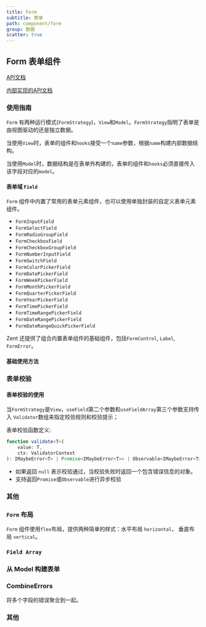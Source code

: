 ```yaml
---
title: Form
subtitle: 表单
path: component/form
group: 数据
scatter: true
---
```


## Form 表单组件

[API文档](../../apidoc)

[内部实现的API文档](https://zent-contrib.github.io/formulr/)

### 使用指南

`Form` 有两种运行模式(`FormStrategy`)，`View`和`Model`。`FormStrategy`指明了表单是由视图驱动的还是独立数据。

当使用`View`时，表单的组件和`hooks`接受一个`name`参数，根据`name`构建内部数据结构。

当使用`Model`时，数据结构是在表单外构建的，表单的组件和`hooks`必须直接传入该字段对应的`model`。

#### 表单域 `Field`

`Form` 组件中内置了常用的表单元素组件，也可以使用单独封装的自定义表单元素组件。

- `FormInputField`
- `FormSelectField`
- `FormRadioGroupField`
- `FormCheckboxField`
- `FormCheckboxGroupField`
- `FormNumberInputField`
- `FormSwitchField`
- `FormColorPickerField`
- `FormDatePickerField`
- `FormWeekPickerField`
- `FormMonthPickerField`
- `FormQuarterPickerField`
- `FormYearPickerField`
- `FormTimePickerField`
- `FormTimeRangePickerField`
- `FormDateRangePickerField`
- `FormDateRangeQuickPickerField`

Zent 还提供了组合内置表单组件的基础组件，包括`FormControl`, `Label`, `FormError`。

#### 基础使用方法

<!-- demo-slot-1 -->
<!-- demo-slot-2 -->
<!-- demo-slot-3 -->

### 表单校验

#### 表单校验的使用

当`FormStrategy`是`View`，`useField`第二个参数和`useFieldArray`第三个参数支持传入 `Validator`数组来指定校验规则和校验提示；

表单校验函数定义:

```ts
function validate<T>(
	value: T,
	ctx: ValidatorContext
): IMaybeError<T> | Promise<IMaybeError<T>> | Observable<IMaybeError<T>>;
```

- 如果返回 `null` 表示校验通过，当校验失败时返回一个包含错误信息的对象。
- 支持返回`Promise`或`Observable`进行异步校验

<!-- demo-slot-4 -->
<!-- demo-slot-5 -->

### 其他

### `Form` 布局

`Form` 组件使用`flex`布局，提供两种简单的样式：水平布局 `horizontal`， 垂直布局 `vertical`。

<!-- demo-slot-6 -->

### `Field Array`

<!-- demo-slot-7 -->

### 从 Model 构建表单

<!-- demo-slot-8 -->

### CombineErrors

将多个字段的错误聚合到一起。

<!-- demo-slot-9 -->

### 其他

<!-- demo-slot-10 -->

<!-- demo-slot-11 -->

<!-- demo-slot-12 -->
